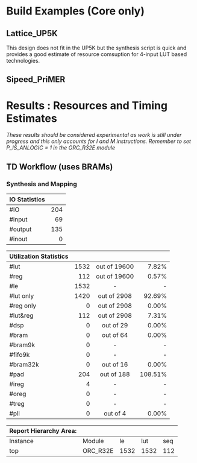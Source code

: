 # Build Examples (Core only)

## Lattice_UP5K
 This design does not fit in the UP5K but the synthesis script is quick and provides a good estimate of resource comsuption for 4-input LUT based technologies.

## Sipeed_PriMER
# Results : Resources and Timing Estimates
_These results should be considered experimental as work is still under progress and this only accounts for I and M instructions. Remember to set P_IS_ANLOGIC = 1 in the ORC_R32E module_

## TD Workflow (uses BRAMs)

### Synthesis and Mapping

| IO Statistics |           |
| :------------ | --------: |
| #IO           |       204 |
|   #input      |        69 |
|   #output     |       135 |
|   #inout      |         0 |


|Utilization Statistics|     |                  |       |
| :------------------ | ---: | :--------------: | ----: |
| #lut                | 1532 |   out of  19600  |  7.82%|
| #reg                |  112 |   out of  19600  |  0.57%|
| #le                 | 1532 |          -       |     - |
|   #lut only         | 1420 |   out of   2908  | 92.69%|
|   #reg only         |    0 |   out of   2908  |  0.00%|
|   #lut&reg          |  112 |   out of   2908  |  7.31%|
| #dsp                |    0 |   out of     29  |  0.00%|
| #bram               |    0 |   out of     64  |  0.00%|
|   #bram9k           |    0 |        -         |  -    |
|   #fifo9k           |    0 |        -         |   -   |
| #bram32k            |    0 |   out of     16  |  0.00%|
| #pad                |  204 |   out of    188  |108.51%|
|   #ireg             |    4 |        -         |   -   |
|   #oreg             |    0 |        -         |   -   |
|   #treg             |    0 |        -         |   -   |
| #pll                |    0 |   out of      4  |  0.00%|



|Report Hierarchy Area: |  | | | |
:-------- | :-------- | :---- |:------| :---- |
| Instance | Module   | le    | lut   | seq   |
| top      | ORC_R32E | 1532  | 1532  | 112   |
